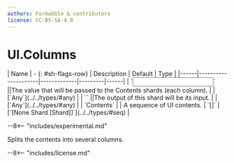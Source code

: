 ```yaml
---
authors: Formabble & contributors
license: CC-BY-SA-4.0
---
```



# UI.Columns

<div class="sh-parameters" markdown="1">
| Name | - {: #sh-flags-row} | Description | Default | Type |
|------|---------------------|-------------|---------|------|
| `<input>` ||The value that will be passed to the Contents shards (each column). | | [`Any`](../../types/#any) |
| `<output>` ||The output of this shard will be its input. | | [`Any`](../../types/#any) |
| `Contents` |  | A sequence of UI contents. | `[]` | [`[None Shard [Shard]]`](../../types/#seq) |

</div>

--8<-- "includes/experimental.md"

Splits the contents into several columns.

--8<-- "includes/license.md"

